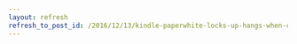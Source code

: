 ```yaml
---
layout: refresh
refresh_to_post_id: /2016/12/13/kindle-paperwhite-locks-up-hangs-when-connected-to-mac-via-usb
---
```

